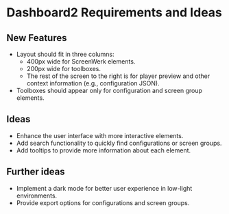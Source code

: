 # Dashboard2 Requirements and Ideas

## New Features
- Layout should fit in three columns:
  - 400px wide for ScreenWerk elements.
  - 200px wide for toolboxes.
  - The rest of the screen to the right is for player preview and other context information (e.g., configuration JSON).
- Toolboxes should appear only for configuration and screen group elements.

## Ideas
- Enhance the user interface with more interactive elements.
- Add search functionality to quickly find configurations or screen groups.
- Add tooltips to provide more information about each element.

## Further ideas
- Implement a dark mode for better user experience in low-light environments.
- Provide export options for configurations and screen groups.